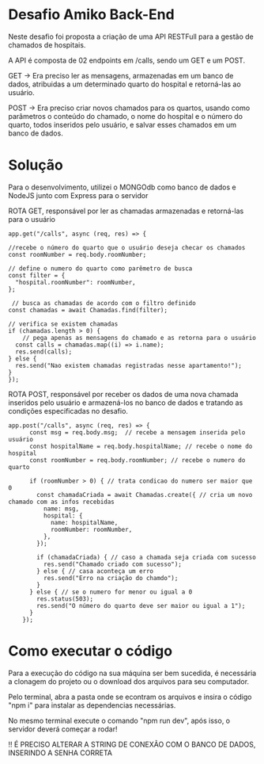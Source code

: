 # Desafio Amiko Back-End

Neste desafio foi proposta a criação de uma API RESTFull para a gestão de chamados de hospitais.

A API é composta de 02 endpoints em /calls, sendo um GET e um POST.

GET -> Era preciso ler as mensagens, armazenadas em um banco de dados, atribuidas a um determinado quarto do hospital e retorná-las ao usuário.

POST -> Era preciso criar novos chamados para os quartos, usando como parâmetros o conteúdo do chamado, o nome do hospital e o número do quarto, todos inseridos pelo usuário, e salvar esses chamados em um banco de dados.

# Solução

Para o desenvolvimento, utilizei o MONGOdb como banco de dados e NodeJS junto com Express para o servidor

ROTA GET, responsável por ler as chamadas armazenadas e retorná-las para o usuário

    app.get("/calls", async (req, res) => {
    
    //recebe o número do quarto que o usuário deseja checar os chamados
    const roomNumber = req.body.roomNumber; 

    // define o numero do quarto como parêmetro de busca
    const filter = {
      "hospital.roomNumber": roomNumber,  
    };

     // busca as chamadas de acordo com o filtro definido
    const chamadas = await Chamadas.find(filter);

    // verifica se existem chamadas
    if (chamadas.length > 0) { 
        // pega apenas as mensagens do chamado e as retorna para o usuário
      const calls = chamadas.map((i) => i.name);
      res.send(calls);  
    } else {
      res.send("Nao existem chamadas registradas nesse apartamento!");
    }
    });

    

ROTA POST, responsável por receber os dados de uma nova chamada inseridos pelo usuário e armazená-los no banco de dados e tratando as condições especificadas no desafio.

    app.post("/calls", async (req, res) => {
          const msg = req.body.msg;  // recebe a mensagem inserida pelo usuário
          const hospitalName = req.body.hospitalName; // recebe o nome do hospital
          const roomNumber = req.body.roomNumber; // recebe o numero do quarto
        
          if (roomNumber > 0) { // trata condicao do numero ser maior que 0
            const chamadaCriada = await Chamadas.create({ // cria um novo chamado com as infos recebidas
              name: msg,
              hospital: {
                name: hospitalName,
                roomNumber: roomNumber,
              },
            });
        
            if (chamadaCriada) { // caso a chamada seja criada com sucesso
              res.send("Chamado criado com sucesso");
            } else { // casa aconteça um erro
              res.send("Erro na criação do chamdo");
            }
          } else { // se o numero for menor ou igual a 0
            res.status(503);
            res.send("O número do quarto deve ser maior ou igual a 1");
          }
        });


# Como executar o código

Para a execução do código na sua máquina ser bem sucedida, é necessária a clonagem do projeto ou o download dos arquivos para seu computador.

Pelo terminal, abra a pasta onde se econtram os arquivos e insira o código "npm i" para instalar as dependencias necessárias.

No mesmo terminal execute o comando "npm run dev", após isso, o servidor deverá começar a rodar!

!! É PRECISO ALTERAR A STRING DE CONEXÃO COM O BANCO DE DADOS, INSERINDO A SENHA CORRETA
